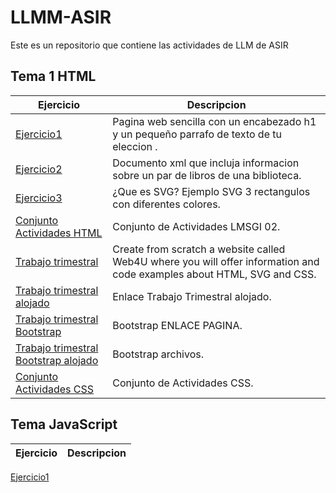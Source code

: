 # LLMM-ASIR
Este es un repositorio que contiene las actividades de LLM de ASIR

## Tema 1 HTML

Ejercicio | Descripcion
----------|------------
[Ejercicio1](/Tema1/pagina.html) |Pagina web sencilla con un encabezado h1 y un pequeño parrafo de texto de tu eleccion .
[Ejercicio2](/Tema1/biblioteca.xml) |Documento xml que incluja informacion sobre un par de libros de una biblioteca.
[Ejercicio3](/Tema1/rectangulos.svg) |¿Que es SVG? Ejemplo SVG 3 rectangulos con diferentes colores.
[Conjunto Actividades HTML](/Tema1/LMSGI_02_Actividades/README.md) | Conjunto de Actividades LMSGI 02.
[Trabajo trimestral](https://github.com/MarioCF05/TrabajoTrimestral) |Create from scratch a website called Web4U where you will offer information and code examples about HTML, SVG and CSS.
[Trabajo trimestral alojado](https://mariocf05.github.io/TrabajoTrimestral/) | Enlace Trabajo Trimestral alojado.
[Trabajo trimestral Bootstrap](https://mariocf05.github.io/Bootstrap/) | Bootstrap ENLACE PAGINA.
[Trabajo trimestral Bootstrap alojado](https://github.com/MarioCF05/Bootstrap) | Bootstrap archivos.
[Conjunto Actividades CSS](/Tema1/LMSGI_02_Actividades_CSS/README.md) | Conjunto de Actividades CSS.

## Tema JavaScript

Ejercicio | Descripcion
----------|------------
[Ejercicio1](/Tema1/pagina.html)
